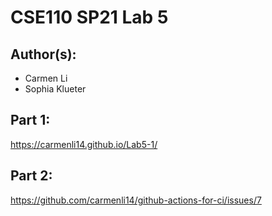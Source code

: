 # CSE110 SP21 Lab 5

## Author(s):
- Carmen Li
- Sophia Klueter

## Part 1:

https://carmenli14.github.io/Lab5-1/

## Part 2:

https://github.com/carmenli14/github-actions-for-ci/issues/7